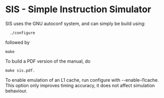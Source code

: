 SIS - Simple Instruction Simulator
==================================

SIS uses the GNU autoconf system, and can simply be build using:

  ```shell
    ./configure 
  ```

followed by 

  ```shell
  make
  ```

To build a PDF version of the manual, do

  ```shell
  make sis.pdf.
  ```

To enable emulation of an L1 cache, run configure with --enable-l1cache. This option
only improves timing accuracy, it does not affect simulation behaviour.

